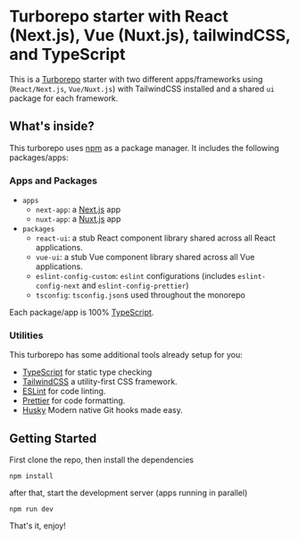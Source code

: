 # Turborepo starter with React (Next.js), Vue (Nuxt.js), tailwindCSS, and TypeScript

This is a [Turborepo](https://turborepo.org/) starter with two different apps/frameworks using (`React/Next.js`, `Vue/Nuxt.js`) with TailwindCSS installed and a shared `ui` package for each framework.

## What's inside?

This turborepo uses [npm](https://www.npmjs.com/) as a package manager. It includes the following packages/apps:

### Apps and Packages

- `apps`
  - `next-app`: a [Next.js](https://nextjs.org) app
  - `nuxt-app`: a [Nuxt.js](https://nuxtjs.org) app
- `packages`
  - `react-ui`: a stub React component library shared across all React applications.
  - `vue-ui`: a stub Vue component library shared across all Vue applications.
  - `eslint-config-custom`: `eslint` configurations (includes `eslint-config-next` and `eslint-config-prettier`)
  - `tsconfig`: `tsconfig.json`s used throughout the monorepo

Each package/app is 100% [TypeScript](https://www.typescriptlang.org/).

### Utilities

This turborepo has some additional tools already setup for you:

- [TypeScript](https://www.typescriptlang.org/) for static type checking
- [TailwindCSS](https://www.tailwindcss.com/) a utility-first CSS framework.
- [ESLint](https://eslint.org/) for code linting.
- [Prettier](https://prettier.io) for code formatting.
- [Husky](https://www.npmjs.com/package/husky) Modern native Git hooks made easy.

## Getting Started

First clone the repo, then install the dependencies

```
npm install
```

after that, start the development server (apps running in parallel)

```
npm run dev
```

That's it, enjoy!
